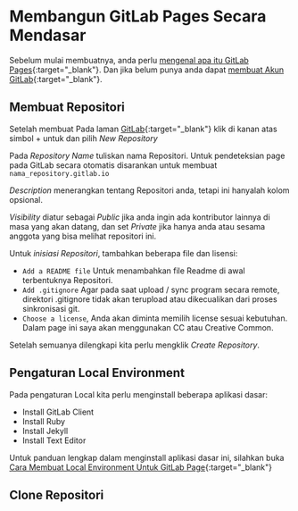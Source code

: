 # Membangun GitLab Pages Secara Mendasar


Sebelum mulai membuatnya, anda perlu [mengenal apa itu GitLab Pages](#){:target="_blank"}. Dan jika belum punya anda dapat [membuat Akun GitLab](https://gitlab.com/users/sign_up){:target="_blank"}.

## Membuat Repositori

Setelah membuat Pada laman [GitLab](https://gitlab.com){:target="_blank"} klik di kanan atas simbol + untuk dan pilih *New Repository*

Pada *Repository Name* tuliskan nama Repositori. Untuk pendeteksian page pada GitLab secara otomatis disarankan untuk membuat `nama_repository.gitlab.io`

*Description* menerangkan tentang Repositori anda, tetapi ini hanyalah kolom opsional.

*Visibility* diatur sebagai *Public* jika anda ingin ada kontributor lainnya di masa yang akan datang, dan set *Private* jika hanya anda atau sesama anggota yang bisa melihat repositori ini.

Untuk *inisiasi Repositori*, tambahkan beberapa file dan lisensi:
- `Add a README file` Untuk menambahkan file Readme di awal terbentuknya Repositori.
- `Add .gitignore` Agar pada saat upload / sync program secara remote, direktori .gitignore tidak akan terupload atau dikecualikan dari proses sinkronisasi git.
- `Choose a license`, Anda akan diminta memilih license sesuai kebutuhan. Dalam page ini saya akan menggunakan CC atau Creative Common.

Setelah semuanya dilengkapi kita perlu mengklik *Create Repository*.

## Pengaturan Local Environment

Pada pengaturan Local kita perlu menginstall beberapa aplikasi dasar:
- Install GitLab Client
- Install Ruby
- Install Jekyll
- Install Text Editor

Untuk panduan lengkap dalam menginstall aplikasi dasar ini, silahkan buka [Cara Membuat Local Environment Untuk GitLab Page](#){:target="_blank"}

## Clone Repositori
